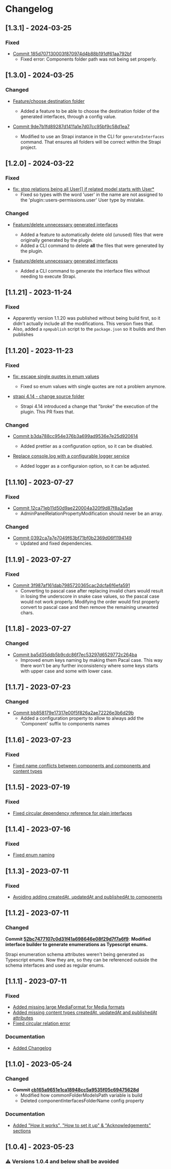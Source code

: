 # Changelog

## [1.3.1] - 2024-03-25
### Fixed
- [Commit 185d707130003f870974d4b88b191df61aa792bf](https://github.com/mancku/strapi-plugin-schemas-to-ts/commit/185d707130003f870974d4b88b191df61aa792bf)
  - Fixed error: Components folder path was not being set properly.

## [1.3.0] - 2024-03-25
### Changed
- [Feature/choose destination folder](https://github.com/mancku/strapi-plugin-schemas-to-ts/pull/50)
  - Added a feature to be able to choose the destination folder of the generated interfaces, through a config value.

- [Commit 9de7b1fd89287d1411a1e7d07cc95bf9c58d1ea7](https://github.com/mancku/strapi-plugin-schemas-to-ts/commit/9de7b1fd89287d1411a1e7d07cc95bf9c58d1ea7)
  - Modified to use an Strapi instance in the CLI for `generateInterfaces` command. That ensures all folders will be correct within the Strapi project.

## [1.2.0] - 2024-03-22
### Fixed
- [fix: stop relations being all User[] if related model starts with User*](https://github.com/mancku/strapi-plugin-schemas-to-ts/pull/42)
  - Fixed so types with the word 'user' in the name are not assigned to the 'plugin::users-permissions.user' User type by mistake.

### Changed
- [Feature/delete unnecessary generated interfaces](https://github.com/mancku/strapi-plugin-schemas-to-ts/pull/47)
  - Added a feature to automatically delete old (unused) files that were originally generated by the plugin.
  - Added a CLI command to delete **all** the files that were generated by the plugin.

- [Feature/delete unnecessary generated interfaces](https://github.com/mancku/strapi-plugin-schemas-to-ts/pull/48)
  - Added a CLI command to generate the interface files without needing to execute Strapi.

## [1.1.21] - 2023-11-24
### Fixed
- Apparently version 1.1.20 was published without being build first, so it didn't actually include all the modifications. This version fixes that.
- Also, added a `npmpublish` script to the `package.json` so it builds and then publishes

## [1.1.20] - 2023-11-23
### Fixed
- [fix: escape single quotes in enum values](https://github.com/mancku/strapi-plugin-schemas-to-ts/pull/36)
  - Fixed so enum values with single quotes are not a problem anymore.

- [strapi 4.14 - change source folder](https://github.com/mancku/strapi-plugin-schemas-to-ts/pull/29)
  - Strapi 4.14 introduced a change that "broke" the execution of the plugin. This PR fixes that.

### Changed
- [Commit b3da788cc954e376b3a699ad9536e7e25d920614](https://github.com/mancku/strapi-plugin-schemas-to-ts/commit/b3da788cc954e376b3a699ad9536e7e25d920614)
  - Added prettier as a configuration option, so it can be disabled.

- [Replace console.log with a configurable logger service](https://github.com/mancku/strapi-plugin-schemas-to-ts/pull/39)
  - Added logger as a configuraion option, so it can be adjusted.

## [1.1.10] - 2023-07-27
### Fixed
- [Commit 12ca71eb11d50d9ae220004a320f9d87f8a2a5ae](https://github.com/mancku/strapi-plugin-schemas-to-ts/commit/12ca71eb11d50d9ae220004a320f9d87f8a2a5ae)
  - AdminPanelRelationPropertyModification should never be an array.

### Changed
- [Commit 0392ca7a7e7049f63bf71bf0b2369d06f1194149](https://github.com/mancku/strapi-plugin-schemas-to-ts/commit/0392ca7a7e7049f63bf71bf0b2369d06f1194149)
  - Updated and fixed dependencies.

## [1.1.9] - 2023-07-27
### Fixed
- [Commit 3f987af161dab7985720365cac2dcfa6f6efa591](https://github.com/mancku/strapi-plugin-schemas-to-ts/commit/3f987af161dab7985720365cac2dcfa6f6efa591)
  - Converting to pascal case after replacing invalid chars would result in losing the underscore in snake case values, so the pascal case would not work properly. Modifying the order would first properly  convert to pascal case and then remove the remaining unwanted chars.

## [1.1.8] - 2023-07-27
### Changed
- [Commit ba5d35ddb5b9cdc86f7ec53297d6529772c264ba](https://github.com/mancku/strapi-plugin-schemas-to-ts/commit/ba5d35ddb5b9cdc86f7ec53297d6529772c264ba)
  - Improved enum keys naming by making them Pacal case. This way there won't be any further inconsistency where some keys starts with upper case and some with lower case.

## [1.1.7] - 2023-07-23
### Changed
- [Commit bb858179e17317e00f5f826a2ae72226e3b6d29b](https://github.com/mancku/strapi-plugin-schemas-to-ts/commit/bb858179e17317e00f5f826a2ae72226e3b6d29b)
  - Added a configuration property to allow to always add the 'Component' suffix to components names

## [1.1.6] - 2023-07-23
### Fixed
- [Fixed name conflicts between components and components and content types](https://github.com/mancku/strapi-plugin-schemas-to-ts/pull/24)

## [1.1.5] - 2023-07-19
### Fixed
- [Fixed circular dependency reference for plain interfaces](https://github.com/mancku/strapi-plugin-schemas-to-ts/pull/21)

## [1.1.4] - 2023-07-16
### Fixed
- [Fixed enum naming](https://github.com/mancku/strapi-plugin-schemas-to-ts/pull/17)

## [1.1.3] - 2023-07-11
### Fixed
- [Avoiding adding createdAt, updatedAt and publishedAt to components](https://github.com/mancku/strapi-plugin-schemas-to-ts/pull/13)

## [1.1.2] - 2023-07-11
### Changed
**Commit [52bc7477107c0d31f41a698646e08f29d7f7a6f9](https://github.com/mancku/strapi-plugin-schemas-to-ts/commit/52bc7477107c0d31f41a698646e08f29d7f7a6f9)**: **Modified interface builder to generate enumerations as Typescript enums.**

Strapi enumeration schema attributes weren't being generated as Typescript enums. Now they are, so they can be referenced outside the schema interfaces and used as regular enums.


## [1.1.1] - 2023-07-11
### Fixed
- [Added missing large MediaFormat for Media formats](https://github.com/mancku/strapi-plugin-schemas-to-ts/pull/3)
- [Added missing content types createdAt, updatedAt and publishedAt attributes](https://github.com/mancku/strapi-plugin-schemas-to-ts/pull/6)
- [Fixed circular relation error](https://github.com/mancku/strapi-plugin-schemas-to-ts/pull/5)
### Documentation
- [Added Changelog](https://github.com/mancku/strapi-plugin-schemas-to-ts/commit/d6ebfcbf2b949681c104d1bbde41d873fe9fb672)

## [1.1.0] - 2023-05-24
### Changed
- **Commit [cb165a9651e1ca18948cc5a9535f05c69475628d](https://github.com/mancku/strapi-plugin-schemas-to-ts/commit/cb165a9651e1ca18948cc5a9535f05c69475628d)**
  - Modified how commonFolderModelsPath variable is build 
  - Deleted componentInterfacesFolderName config property
### Documentation
- [Added "How it works", "How to set it up" & "Acknowledgements" sections](https://github.com/mancku/strapi-plugin-schemas-to-ts/commit/1c0ec7544c07e76527b06fc301982edadc904e07)

## [1.0.4] - 2023-05-23
### ⚠️ Versions 1.0.4 and below shall be avoided